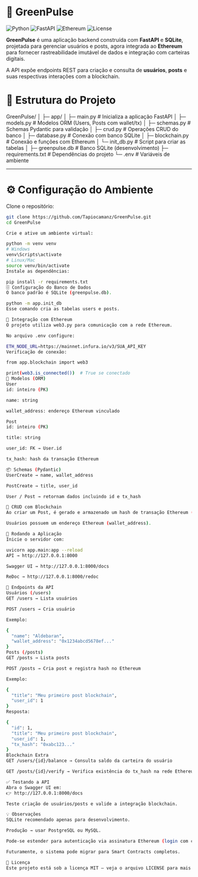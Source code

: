 # 🌱 GreenPulse

![Python](https://img.shields.io/badge/Python-3.10+-blue?logo=python)
![FastAPI](https://img.shields.io/badge/FastAPI-0.110+-green?logo=fastapi)
![Ethereum](https://img.shields.io/badge/Ethereum-Web3.py-purple?logo=ethereum)
![License](https://img.shields.io/badge/License-MIT-yellow)

**GreenPulse** é uma aplicação backend construída com **FastAPI** e **SQLite**, projetada para gerenciar usuários e posts, agora integrada ao **Ethereum** para fornecer rastreabilidade imutável de dados e integração com carteiras digitais.  

A API expõe endpoints REST para criação e consulta de **usuários**, **posts** e suas respectivas interações com a blockchain.



# 📂 Estrutura do Projeto

GreenPulse/
│
├─ app/
│ ├─ main.py # Inicializa a aplicação FastAPI
│ ├─ models.py # Modelos ORM (Users, Posts com wallet/tx)
│ ├─ schemas.py # Schemas Pydantic para validação
│ ├─ crud.py # Operações CRUD do banco
│ ├─ database.py # Conexão com banco SQLite
│ ├─ blockchain.py # Conexão e funções com Ethereum
│ └─ init_db.py # Script para criar as tabelas
│
├─ greenpulse.db # Banco SQLite (desenvolvimento)
├─ requirements.txt # Dependências do projeto
└─ .env # Variáveis de ambiente


---

# ⚙️ Configuração do Ambiente

Clone o repositório:

```bash
git clone https://github.com/Tapiocamanz/GreenPulse.git
cd GreenPulse

Crie e ative um ambiente virtual:

python -m venv venv
# Windows
venv\Scripts\activate
# Linux/Mac
source venv/bin/activate
Instale as dependências:

pip install -r requirements.txt
🗄 Configuração do Banco de Dados
O banco padrão é SQLite (greenpulse.db).

python -m app.init_db
Esse comando cria as tabelas users e posts.

🔗 Integração com Ethereum
O projeto utiliza web3.py para comunicação com a rede Ethereum.

No arquivo .env configure:

ETH_NODE_URL=https://mainnet.infura.io/v3/SUA_API_KEY
Verificação de conexão:

from app.blockchain import web3

print(web3.is_connected())  # True se conectado
🧩 Modelos (ORM)
User
id: inteiro (PK)

name: string

wallet_address: endereço Ethereum vinculado

Post
id: inteiro (PK)

title: string

user_id: FK → User.id

tx_hash: hash da transação Ethereum

📦 Schemas (Pydantic)
UserCreate → name, wallet_address

PostCreate → title, user_id

User / Post → retornam dados incluindo id e tx_hash

🔧 CRUD com Blockchain
Ao criar um Post, é gerado e armazenado um hash de transação Ethereum (tx_hash).

Usuários possuem um endereço Ethereum (wallet_address).

🚀 Rodando a Aplicação
Inicie o servidor com:

uvicorn app.main:app --reload
API → http://127.0.0.1:8000

Swagger UI → http://127.0.0.1:8000/docs

ReDoc → http://127.0.0.1:8000/redoc

📌 Endpoints da API
Usuários (/users)
GET /users → Lista usuários

POST /users → Cria usuário

Exemplo:

{
  "name": "Aldebaran",
  "wallet_address": "0x1234abcd5678ef..."
}
Posts (/posts)
GET /posts → Lista posts

POST /posts → Cria post e registra hash no Ethereum

Exemplo:

{
  "title": "Meu primeiro post blockchain",
  "user_id": 1
}
Resposta:

{
  "id": 1,
  "title": "Meu primeiro post blockchain",
  "user_id": 1,
  "tx_hash": "0xabc123..."
}
Blockchain Extra
GET /users/{id}/balance → Consulta saldo da carteira do usuário

GET /posts/{id}/verify → Verifica existência do tx_hash na rede Ethereum

✅ Testando a API
Abra o Swagger UI em:
👉 http://127.0.0.1:8000/docs

Teste criação de usuários/posts e valide a integração blockchain.

💡 Observações
SQLite recomendado apenas para desenvolvimento.

Produção → usar PostgreSQL ou MySQL.

Pode-se estender para autenticação via assinatura Ethereum (login com carteira).

Futuramente, o sistema pode migrar para Smart Contracts completos.

📜 Licença
Este projeto está sob a licença MIT – veja o arquivo LICENSE para mais detalhes.
